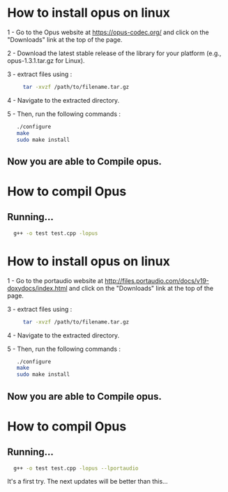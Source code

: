 # How to install opus on linux

 1 - Go to the Opus website at https://opus-codec.org/ and click on the "Downloads" link at the top of the page.

 2 - Download the latest stable release of the library for your platform (e.g., opus-1.3.1.tar.gz for Linux).

3 - extract files using : 

```bash
     tar -xvzf /path/to/filename.tar.gz 
```
 4 - Navigate to the extracted directory.
 
 5 - Then, run the following commands : 

 ``` bash
    ./configure
    make
    sudo make install
```

## Now you are able to Compile opus. 

# How to compil Opus 

## Running...


```bash
  g++ -o test test.cpp -lopus
```

# How to install opus on linux

 1 - Go to the portaudio website at http://files.portaudio.com/docs/v19-doxydocs/index.html and click on the "Downloads" link at the top of the page.


 3 - extract files using : 

```bash
     tar -xvzf /path/to/filename.tar.gz 
```
 4 - Navigate to the extracted directory.
 
 5 - Then, run the following commands : 

 ``` bash
    ./configure
    make
    sudo make install
```

## Now you are able to Compile opus. 

# How to compil Opus 

## Running...


```bash
  g++ -o test test.cpp -lopus --lportaudio
```
It's a first try. The next updates will be better than this...